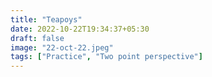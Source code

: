 ```yaml
---
title: "Teapoys"
date: 2022-10-22T19:34:37+05:30
draft: false
image: "22-oct-22.jpeg"
tags: ["Practice", "Two point perspective"]
---
```

